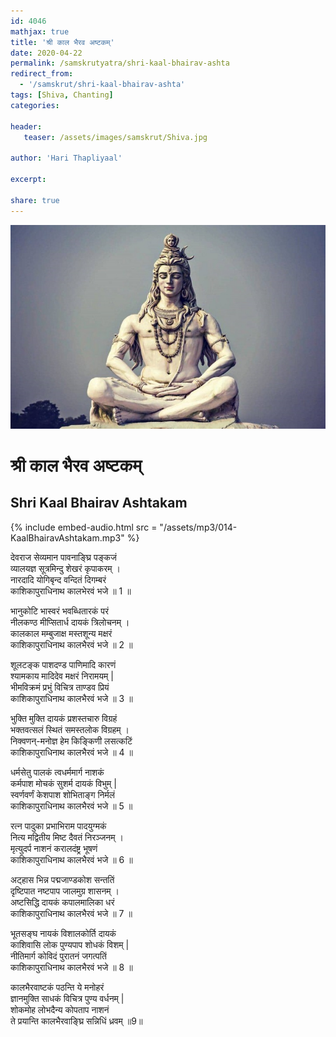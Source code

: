 ```yaml
---    
id: 4046    
mathjax: true    
title: 'श्री काल भैरव अष्टकम्‌'    
date: 2020-04-22    
permalink: /samskrutyatra/shri-kaal-bhairav-ashta
redirect_from: 
  - '/samskrut/shri-kaal-bhairav-ashta'
tags: [Shiva, Chanting]    
categories:    
    
header:    
   teaser: /assets/images/samskrut/Shiva.jpg    
    
author: 'Hari Thapliyaal'    
    
excerpt:    
    
share: true    
---    
```

    
![](/assets/images/samskrut/Shiva.jpg)    
    
# श्री काल भैरव अष्टकम्‌    
## Shri Kaal Bhairav Ashtakam    
    
    
{% include embed-audio.html src = "/assets/mp3/014-KaalBhairavAshtakam.mp3" %}     
    
    
    
देवराज सेव्यमान पावनाङ्घ्रि पङ्कजं    
व्यालयज्ञ सूत्रमिन्दु शेखरं कृपाकरम्‌ ।    
नारदादि योगिबृन्द वन्दितं दिगम्बरं    
काशिकापुराधिनाथ कालभेरवं भजे ॥ 1 ॥    
    
भानुकोटि भास्वरं भवब्धितारकं परं    
नीलकण्ठ मीप्सितार्ध दायकं त्रिलोचनम्‌ ।    
कालकाल मम्बुजाक्ष मस्तशून्य मक्षरं    
काशिकापुराधिनाथ कालभैरवं भजे ॥ 2 ॥    
    
शूलटङ्क पाशदण्ड पाणिमादि कारणं    
श्यामकाय मादिदेव मक्षरं निरामयम्‌ |    
भीमविक्रमं प्रभुं विचित्र ताण्डव प्रियं    
काशिकापुराधिनाथ कालभैरवं भजे ॥ 3 ॥    
    
भुक्ति मुक्ति दायकं प्रशस्तचारु विग्रहं    
भक्तवत्सलं स्थितं समस्तलोक विग्रहम्‌ ।    
निक्वणन्‌-मनोज्ञ हेम किङ्किणी लसत्कटिं    
काशिकापुराधिनाथ कालभैरवं भजे ॥ 4 ॥    
    
धर्मसेतु पालकं त्वधर्ममार्ग नाशकं    
कर्मपाश मोचकं सुशर्म दायकं विभुम्‌ |    
स्वर्णवर्णं केशपाश शोभिताङ्ग निर्मलं    
काशिकापुराधिनाथ कालभैरवं भजे ॥ 5 ॥    
    
रत्न पादुका प्रभाभिराम पादयुग्मकं    
नित्य मद्वितीय मिष्ट दैवतं निरञ्जनम्‌ ।    
मृत्युदर्प नाशनं करालदंष्ट्र भूषणं    
काशिकापुराधिनाथ कालभैरवं भजे ॥ 6 ॥    
    
अट्हास भिन्न पद्मजाण्डकोश सन्ततिं    
दृष्टिपात नष्टपाप जालमुग्र शासनम्‌ ।    
अष्टसिद्धि दायकं कपालमालिका धरं    
काशिकापुराधिनाथ कालभैरवं भजे ॥ 7 ॥    
    
भूतसङ्घ नायकं विशालकोर्ति दायकं    
काशिवासि लोक पुण्यपाप शोधकं विशम्‌ |    
नीतिमार्ग कोविदं पुरातनं जगत्पतिं    
काशिकापुराधिनाथ कालभैरवं भजे ॥ 8 ॥    
    
कालभैरवाष्टकं पठन्ति ये मनोहरं    
ज्ञानमुक्ति साधकं विचित्र पुण्य वर्धनम्‌ |    
शोकमोह लोभदैन्य कोपताप नाशनं    
ते प्रयान्ति कालभैरवाङ्घ्रि सन्निधिं ध्रवम्‌ ॥9॥    
    
